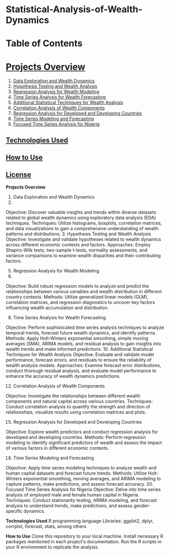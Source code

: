 # Statistical-Analysis-of-Wealth-Dynamics
# Table of Contents
# [Projects Overview](#projects-overview)

1. [Data Exploration and Wealth Dynamics](#data-exploration-and-wealth-dynamics)
2. [Hypothesis Testing and Wealth Analysis](#hypothesis-testing-and-wealth-analysis)
3. [Regression Analysis for Wealth Modeling](#regression-analysis-for-wealth-modeling)
4. [Time Series Analysis for Wealth Forecasting](#time-series-analysis-for-wealth-forecasting)
5. [Additional Statistical Techniques for Wealth Analysis](#additional-statistical-techniques-for-wealth-analysis)
6. [Correlation Analysis of Wealth Components](#correlation-analysis-of-wealth-components)
7. [Regression Analysis for Developed and Developing Countries](#regression-analysis-for-developed-and-developing-countries)
8. [Time Series Modeling and Forecasting](#time-series-modeling-and-forecasting)
9. [Focused Time Series Analysis for Nigeria](#focused-time-series-analysis-for-nigeria)

## [Technologies Used](#technologies-used)

## [How to Use](#how-to-use)

## [License](#license)


**Projects Overview**

1. Data Exploration and Wealth Dynamics
2. 
Objective: Discover valuable insights and trends within diverse datasets related to global wealth dynamics using exploratory data analysis (EDA) techniques.
Techniques: Utilize histograms, boxplots, correlation matrices, and data visualizations to gain a comprehensive understanding of wealth patterns and distributions.
3. Hypothesis Testing and Wealth Analysis
Objective: Investigate and validate hypotheses related to wealth dynamics across different economic contexts and factors.
Approaches: Employ Shapiro-Wilk tests, two-sample t-tests, normality assessments, and variance comparisons to examine wealth disparities and their contributing factors.

5. Regression Analysis for Wealth Modeling
6. 
Objective: Build robust regression models to analyze and predict the relationships between various variables and wealth distribution in different country contexts.
Methods: Utilize generalized linear models (GLM), correlation matrices, and regression diagnostics to uncover key factors influencing wealth accumulation and distribution.

8. Time Series Analysis for Wealth Forecasting
   
Objective: Perform sophisticated time series analysis techniques to analyze temporal trends, forecast future wealth dynamics, and identify patterns.
Methods: Apply Holt-Winters exponential smoothing, simple moving averages (SMA), ARIMA models, and residual analysis to gain insights into wealth trends and make informed predictions.
10. Additional Statistical Techniques for Wealth Analysis
Objective: Evaluate and validate model performance, forecast errors, and residuals to ensure the reliability of wealth analysis models.
Approaches: Examine forecast error distributions, conduct thorough residual analysis, and evaluate model performance to enhance the accuracy of wealth dynamics predictions.

12. Correlation Analysis of Wealth Components
    
Objective: Investigate the relationships between different wealth components and natural capital across various countries.
Techniques: Conduct correlation analysis to quantify the strength and direction of relationships, visualize results using correlation matrices and plots.

15. Regression Analysis for Developed and Developing Countries
    
Objective: Explore wealth predictors and conduct regression analysis for developed and developing countries.
Methods: Perform regression modeling to identify significant predictors of wealth and assess the impact of various factors in different economic contexts.

18. Time Series Modeling and Forecasting
    
Objective: Apply time series modeling techniques to analyze wealth and human capital datasets and forecast future trends.
Methods: Utilize Holt-Winters exponential smoothing, moving averages, and ARIMA modeling to capture patterns, make predictions, and assess forecast accuracy.
20. Focused Time Series Analysis for Nigeria
Objective: Delve into time series analysis of employed male and female human capital in Nigeria.
Techniques: Conduct stationarity testing, ARIMA modeling, and forecast analysis to understand trends, make predictions, and assess gender-specific dynamics.

**Technologies Used**
R programming language
Libraries: ggplot2, dplyr, corrplot, forecast, stats, among others

**How to Use**
Clone this repository to your local machine.
Install necessary R packages mentioned in each project's documentation.
Run the R scripts in your R environment to replicate the analysis.
